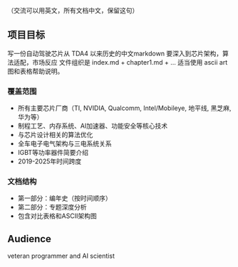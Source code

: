 （交流可以用英文，所有文档中文，保留这句）

## 项目目标
写一份自动驾驶芯片从 TDA4 以来历史的中文markdown
要深入到芯片架构，算法适配，市场反应
文件组织是 index.md + chapter1.md + ...
适当使用 ascii art 图和表格帮助说明。

### 覆盖范围
- 所有主要芯片厂商（TI, NVIDIA, Qualcomm, Intel/Mobileye, 地平线, 黑芝麻, 华为等）
- 制程工艺、内存系统、AI加速器、功能安全等核心技术
- 与芯片设计相关的算法优化
- 全车电子电气架构与三电系统关系
- IGBT等功率器件简要介绍
- 2019-2025年时间跨度

### 文档结构
- 第一部分：编年史（按时间顺序）
- 第二部分：专题深度分析
- 包含对比表格和ASCII架构图

## Audience
veteran programmer and AI scientist
